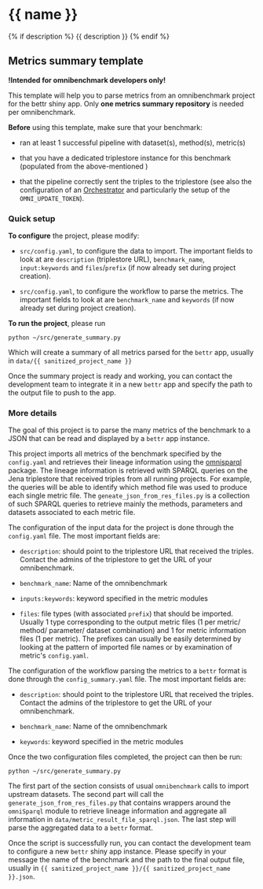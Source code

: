 # {{ name }}
{% if description %}
{{ description }}
{% endif %} 

## Metrics summary template

**!Intended for omnibenchmark developers only!**

This template will help you to parse metrics from an omnibenchmark project for the bettr shiny app. Only **one metrics summary repository** is needed per omnibenchmark. 

**Before** using this template, make sure that your benchmark: 

- ran at least 1 successful pipeline with dataset(s), method(s), metric(s)

- that you have a dedicated triplestore instance for this benchmark (populated from the above-mentioned )

- that the pipeline correctly sent the triples to the triplestore (see also the configuration of an [Orchestrator](https://github.com/omnibenchmark/contributed-project-templates/tree/dev/orchestrator) and particularly the setup of the `OMNI_UPDATE_TOKEN`).

### Quick setup

**To configure** the project, please modify: 

- `src/config.yaml`, to configure the data to import. The important fields to look at are `description` (triplestore URL), `benchmark_name`, `input:keywords` and `files`/`prefix` (if now already set during project creation). 

- `src/config.yaml`, to configure the workflow to parse the metrics. The important fields to look at are `benchmark_name` and `keywords` (if now already set during project creation).

**To run the project**, please run

`python ~/src/generate_summary.py`

Which will create a summary of all metrics parsed for the `bettr` app, usually in `data/{{ sanitized_project_name }}`

Once the summary project is ready and working, you can contact the development team to integrate it in a new `bettr` app and specify the path to the output file to push to the app.



### More details

The goal of this project is to parse the many metrics of the benchmark to a JSON that can be read and displayed by a `bettr` app instance. 

This project imports all metrics of the benchmark specified by the `config.yaml` and retrieves their lineage information using the [omnisparql](https://github.com/omnibenchmark/omniSparql) package. The lineage information is retrieved with SPARQL queries on the Jena triplestore that received triples from all running projects. For example, the queries will be able to identify which method file was used to produce each single metric file. The `geneate_json_from_res_files.py` is a collection of such SPARQL queries to retrieve mainly the methods, parameters and datasets associated to each metric file. 

The configuration of the input data for the project is done through the `config.yaml` file. The most important fields are: 

- `description`: should point to the triplestore URL that received the triples. Contact the admins of the triplestore to get the URL of your omnibenchmark. 

- `benchmark_name`: Name of the omnibenchmark

- `inputs:keywords`: keyword specified in the metric modules

- `files`: file types (with associated `prefix`) that should be imported. Usually 1 type corresponding to the output metric files (1 per metric/ method/ parameter/ dataset combination) and 1 for metric information files (1 per metric). The prefixes can usually be easily determined by looking at the pattern of imported file names or by examination of metric's `config.yaml`. 

The configuration of the workflow parsing the metrics to a `bettr` format is done through the `config_summary.yaml` file. The most important fields are: 

- `description`: should point to the triplestore URL that received the triples. Contact the admins of the triplestore to get the URL of your omnibenchmark. 

- `benchmark_name`: Name of the omnibenchmark

- `keywords`: keyword specified in the metric modules

Once the two configuration files completed, the project can then be run: 

`python ~/src/generate_summary.py`

The first part of the section consists of usual `omnibenchmark` calls to import upstream datasets. The second part will call the `generate_json_from_res_files.py` that contains wrappers around the `omniSparql` module to retrieve lineage information and aggregate all information in `data/metric_result_file_sparql.json`. The last step will parse the aggregated data to a `bettr` format. 

Once the script is successfully run, you can contact the development team to configure a new `bettr` shiny app instance. Please specify in your message the name of the benchmark and the path to the final output file, usually in `{{ sanitized_project_name }}/{{ sanitized_project_name }}.json`. 